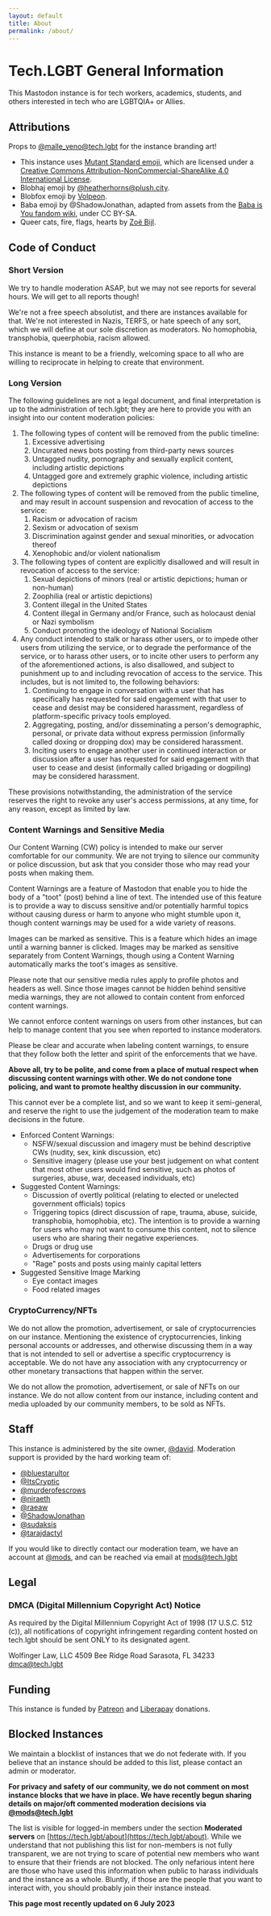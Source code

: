 ```yaml
---
layout: default
title: About
permalink: /about/
---
```


# Tech.LGBT General Information


This Mastodon instance is for tech workers, academics, students, and others interested in tech who are LGBTQIA+ or Allies.

## Attributions

Props to [@malle_yeno@tech.lgbt](https://tech.lgbt/@malle_yeno/) for the instance branding art!

- This instance uses [Mutant Standard emoji](https://mutant.tech/), which are licensed under a [Creative Commons Attribution-NonCommercial-ShareAlike 4.0 International License](https://creativecommons.org/licenses/by-nc-sa/4.0/).
- Blobhaj emoji by [@heatherhorns@plush.city](https://plush.city/@heatherhorns).
- Blobfox emoji by [Volpeon](https://volpeon.ink/art/emojis/blobfox/).
- Baba emoji by @ShadowJonathan, adapted from assets from the [Baba is You fandom wiki](https://babaiswiki.fandom.com/wiki/), under CC BY-SA.
- Queer cats, fire, flags, hearts by [Zoë Bijl](https://github.com/ZoeBijl/QueerCats).

## Code of Conduct

### Short Version

We try to handle moderation ASAP, but we may not see reports for several hours. We will get to all reports though!

We're not a free speech absolutist, and there are instances available for that. We're not interested in Nazis, TERFS, or hate speech of any sort, which we will define at our sole discretion as moderators. No homophobia, transphobia, queerphobia, racism allowed.

This instance is meant to be a friendly, welcoming space to all who are willing to reciprocate in helping to create that environment.

### Long Version

The following guidelines are not a legal document, and final interpretation is up to the administration of tech.lgbt; they are here to provide you with an insight into our content moderation policies:

1. The following types of content will be removed from the public timeline:
    1. Excessive advertising
    2. Uncurated news bots posting from third-party news sources
    3. Untagged nudity, pornography and sexually explicit content, including artistic depictions
    4. Untagged gore and extremely graphic violence, including artistic depictions
2. The following types of content will be removed from the public timeline, and may result in account suspension and revocation of access to the service:
    1. Racism or advocation of racism
    2. Sexism or advocation of sexism
    3. Discrimination against gender and sexual minorities, or advocation thereof
    4. Xenophobic and/or violent nationalism
3. The following types of content are explicitly disallowed and will result in revocation of access to the service:
    1. Sexual depictions of minors (real or artistic depictions; human or non-human)
    2. Zoophilia (real or artistic depictions)
    3. Content illegal in the United States
    4. Content illegal in Germany and/or France, such as holocaust denial or Nazi symbolism
    5. Conduct promoting the ideology of National Socialism
4. Any conduct intended to stalk or harass other users, or to impede other users from utilizing the service, or to degrade the performance of the service, or to harass other users, or to incite other users to perform any of the aforementioned actions, is also disallowed, and subject to punishment up to and including revocation of access to the service. This includes, but is not limited to, the following behaviors:
    1. Continuing to engage in conversation with a user that has specifically has requested for said engagement with that user to cease and desist may be considered harassment, regardless of platform-specific privacy tools employed.
    2. Aggregating, posting, and/or disseminating a person's demographic, personal, or private data without express permission (informally called doxing or dropping dox) may be considered harassment.
    3. Inciting users to engage another user in continued interaction or discussion after a user has requested for said engagement with that user to cease and desist (informally called brigading or dogpiling) may be considered harassment.

These provisions notwithstanding, the administration of the service reserves
    the right to revoke any user's access permissions, at any time, for any
    reason, except as limited by law.

### Content Warnings and Sensitive Media

Our Content Warning (CW) policy is intended to make our server comfortable for our community. We are not trying to silence our community or police discussion, but ask that you consider those who may read your posts when making them.

Content Warnings are a feature of Mastodon that enable you to hide the body of a "toot" (post) behind a line of text. The intended use of this feature is to provide a way to discuss sensitive and/or potentially harmful topics without causing duress or harm to anyone who might stumble upon it, though content warnings may be used for a wide variety of reasons.

Images can be marked as sensitive. This is a feature which hides an image until a warning banner is clicked. Images may be marked as sensitive separately from Content Warnings, though using a Content Warning automatically marks the toot's images as sensitive.

Please note that our sensitive media rules apply to profile photos and headers as well. Since those images cannot be hidden behind sensitive media warnings, they are not allowed to contain content from enforced content warnings.

We cannot enforce content warnings on users from other instances, but can help to manage content that you see when reported to instance moderators.

Please be clear and accurate when labeling content warnings, to ensure that they follow both the letter and spirit of the enforcements that we have.

**Above all, try to be polite, and come from a place of mutual respect when discussing content warnings with other. We do not condone tone policing, and want to promote healthy discussion in our community.**

This cannot ever be a complete list, and so we want to keep it semi-general, and reserve the right to use the judgement of the moderation team to make decisions in the future.

- Enforced Content Warnings:
    - NSFW/sexual discussion and imagery must be behind descriptive CWs (nudity, sex, kink discussion, etc)
    - Sensitive imagery (please use your best judgement on what content that most other users would find sensitive, such as photos of surgeries, abuse, war, deceased individuals, etc)
- Suggested Content Warnings:
    - Discussion of overtly political (relating to elected or unelected government officials) topics
    - Triggering topics (direct discussion of rape, trauma, abuse, suicide, transphobia, homophobia, etc). The intention is to provide a warning for users who may not want to consume this content, not to silence users who are sharing their negative experiences.
    - Drugs or drug use
    - Advertisements for corporations
    - "Rage" posts and posts using mainly capital letters
- Suggested Sensitive Image Marking
    - Eye contact images
    - Food related images

### CryptoCurrency/NFTs

We do not allow the promotion, advertisement, or sale of cryptocurrencies on our instance. Mentioning the existence of cryptocurrencies, linking personal accounts or addresses, and otherwise discussing them in a way that is not intended to sell or advertise a specific cryptocurrency is acceptable. We do not have any association with any cryptocurrency or other monetary transactions that happen within the server.

We do not allow the promotion, advertisement, or sale of NFTs on our instance. We do not allow content from our instance, including content and media uploaded by our community members, to be sold as NFTs.

## Staff

This instance is administered by the site owner, [@david](https://tech.lgbt/@david). Moderation support is provided by the hard working team of:

- [@bluestarultor](https://tech.lgbt/@bluestarultor)
- [@ItsCryptic](https://tech.lgbt/@ItsCryptic)
- [@murderofescrows](https://tech.lgbt/@murderofescrows)
- [@niraeth](https://tech.lgbt/@niraeth)
- [@raeaw](https://tech.lgbt/@raeaw)
- [@ShadowJonathan](https://tech.lgbt/@ShadowJonathan)
- [@sudaksis](https://tech.lgbt/@sudaksis)
- [@tarajdactyl](https://tech.lgbt/@tarajdactyl)

If you would like to directly contact our moderation team, we have an account at [@mods](https://tech.lgbt/@mods), and can be reached via email at mods@tech.lgbt

## Legal

### DMCA (Digital Millennium Copyright Act) Notice

As required by the Digital Millennium Copyright Act of 1998 (17 U.S.C. 512 (c)), all notifications of copyright infringement regarding content hosted on tech.lgbt should be sent ONLY to its designated agent.

Wolfinger Law, LLC
4509 Bee Ridge Road Sarasota, FL 34233
dmca@tech.lgbt

## Funding

This instance is funded by [Patreon](https://www.patreon.com/wolfpaw) and [Liberapay](https://liberapay.com/wolfpaw/) donations.

## Blocked Instances

We maintain a blocklist of instances that we do not federate with. If you believe that an instance should be added to this list, please contact an admin or moderator.

**For privacy and safety of our community, we do not comment on most instance blocks that we have in place. We have recently begun sharing details on major/oft commented moderation decisions via [@mods@tech.lgbt](https://tech.lgbt/@mods)**

The list is visible for logged-in members under the section **Moderated servers** on [https://tech.lgbt/about](https://tech.lgbt/about). While we understand that not publishing this list for non-members is not fully transparent, we are not trying to scare of potential new members who want to ensure that their friends are not blocked. The only nefarious intent here are those who have used this information when public to harass individuals and the instance as a whole. Bluntly, if those are the people that you want to interact with, you should probably join their instance instead.

**This page most recently updated on 6 July 2023**
